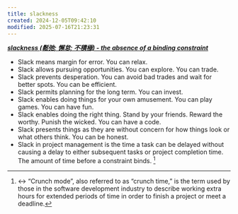 ```yaml
---
title: slackness
created: 2024-12-05T09:42:10
modified: 2025-07-16T21:23:31
---
```


_**[slackness (鬆弛; 懈怠; 不積極) - the absence of a binding constraint](https://thezvi.wordpress.com/2017/09/30/slack/)**_

* Slack means margin for error. You can relax.
* Slack allows pursuing opportunities. You can explore. You can trade.
* Slack prevents desperation. You can avoid bad trades and wait for better spots. You can be efficient.
* Slack permits planning for the long term. You can invest.
* Slack enables doing things for your own amusement. You can play games. You can have fun.
* Slack enables doing the right thing. Stand by your friends. Reward the worthy. Punish the wicked. You can have a code.
* Slack presents things as they are without concern for how things look or what others think. You can be honest.
* Slack in project management is the time a task can be delayed without causing a delay to either subsequent tasks or project completion time. The amount of time before a constraint binds. [^1]

[^1]: ↔ “Crunch mode”, also referred to as “crunch time,” is the term used by those in the software development industry to describe working extra hours for extended periods of time in order to finish a project or meet a deadline.
